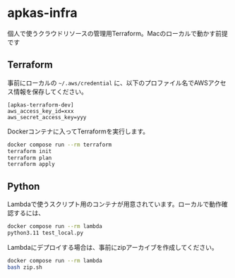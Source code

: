# apkas-infra

個人で使うクラウドリソースの管理用Terraform。Macのローカルで動かす前提です


## Terraform

事前にローカルの `~/.aws/credential` に、以下のプロファイル名でAWSアクセス情報を保存してください。

```
[apkas-terraform-dev]
aws_access_key_id=xxx
aws_secret_access_key=yyy
```

Dockerコンテナに入ってTerraformを実行します。

```sh
docker compose run --rm terraform
terraform init
terraform plan
terraform apply
```


## Python

Lambdaで使うスクリプト用のコンテナが用意されています。ローカルで動作確認するには、

```sh
docker compose run --rm lambda
python3.11 test_local.py
```

Lambdaにデプロイする場合は、事前にzipアーカイブを作成してください。

```sh
docker compose run --rm lambda
bash zip.sh
```
